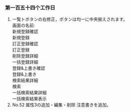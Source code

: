 ### 第一百五十四个工作日
1. 一覧トボタンの右修正，ボタンは均一に中央揃えされます。  
画面の名前:  
新規登録確認  
新規登録  
訂正登録確認  
訂正登録  
削除登録詳細  
一括登録詳細  
登録&上書き確認  
登録&上書き  
検索結果詳細  
検索  
一括検索結果詳細  
一括検索結果表示  
2. No.52 属性3の追加・編集・削除 注意書きを追加。
